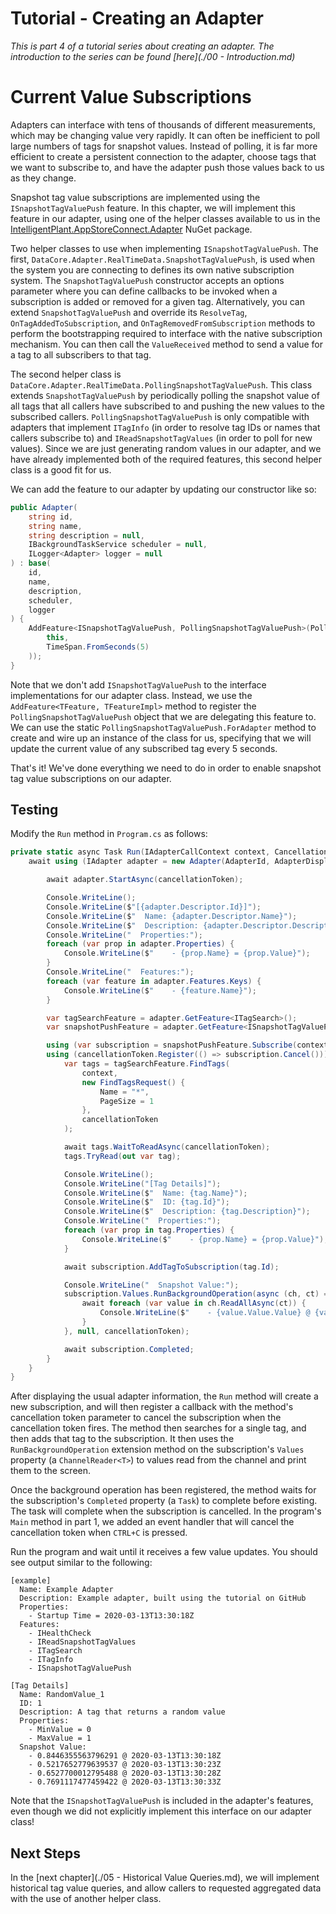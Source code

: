 # Tutorial - Creating an Adapter

_This is part 4 of a tutorial series about creating an adapter. The introduction to the series can be found [here](./00 - Introduction.md)_


# Current Value Subscriptions

Adapters can interface with tens of thousands of different measurements, which may be changing value very rapidly. It can often be inefficient to poll large numbers of tags for snapshot values. Instead of polling, it is far more efficient to create a persistent connection to the adapter, choose tags that we want to subscribe to, and have the adapter push those values back to us as they change. 

Snapshot tag value subscriptions are implemented using the `ISnapshotTagValuePush` feature. In this chapter, we will implement this feature in our adapter, using one of the helper classes available to us in the [IntelligentPlant.AppStoreConnect.Adapter](https://www.nuget.org/packages/IntelligentPlant.AppStoreConnect.Adapter/) NuGet package. 

Two helper classes to use when implementing `ISnapshotTagValuePush`. The first, `DataCore.Adapter.RealTimeData.SnapshotTagValuePush`, is used when the system you are connecting to defines its own native subscription system. The `SnapshotTagValuePush` constructor accepts an options parameter where you can define callbacks to be invoked when a subscription is added or removed for a given tag. Alternatively, you can extend `SnapshotTagValuePush` and override its `ResolveTag`, `OnTagAddedToSubscription`, and `OnTagRemovedFromSubscription` methods to perform the bootstrapping required to interface with the native subscription mechanism. You can then call the `ValueReceived` method to send a value for a tag to all subscribers to that tag. 

The second helper class is `DataCore.Adapter.RealTimeData.PollingSnapshotTagValuePush`. This class extends `SnapshotTagValuePush` by periodically polling the snapshot value of all tags that all callers have subscribed to and pushing the new values to the subscribed callers. `PollingSnapshotTagValuePush` is only compatible with adapters that implement `ITagInfo` (in order to resolve tag IDs or names that callers subscribe to) and `IReadSnapshotTagValues` (in order to poll for new values). Since we are just generating random values in our adapter, and we have already implemented both of the required features, this second helper class is a good fit for us.

We can add the feature to our adapter by updating our constructor like so:

```csharp
public Adapter(
    string id,
    string name,
    string description = null,
    IBackgroundTaskService scheduler = null,
    ILogger<Adapter> logger = null
) : base(
    id, 
    name, 
    description, 
    scheduler, 
    logger
) {
    AddFeature<ISnapshotTagValuePush, PollingSnapshotTagValuePush>(PollingSnapshotTagValuePush.ForAdapter(
        this, 
        TimeSpan.FromSeconds(5)
    ));
}
```

Note that we don't add `ISnapshotTagValuePush` to the interface implementations for our adapter class. Instead, we use the `AddFeature<TFeature, TFeatureImpl>` method to register the `PollingSnapshotTagValuePush` object that we are delegating this feature to. We can use the static `PollingSnapshotTagValuePush.ForAdapter` method to create and wire up an instance of the class for us, specifying that we will update the current value of any subscribed tag every 5 seconds.

That's it! We've done everything we need to do in order to enable snapshot tag value subscriptions on our adapter.


## Testing

Modify the `Run` method in `Program.cs` as follows:

```csharp
private static async Task Run(IAdapterCallContext context, CancellationToken cancellationToken) {
    await using (IAdapter adapter = new Adapter(AdapterId, AdapterDisplayName, AdapterDescription)) {

        await adapter.StartAsync(cancellationToken);

        Console.WriteLine();
        Console.WriteLine($"[{adapter.Descriptor.Id}]");
        Console.WriteLine($"  Name: {adapter.Descriptor.Name}");
        Console.WriteLine($"  Description: {adapter.Descriptor.Description}");
        Console.WriteLine("  Properties:");
        foreach (var prop in adapter.Properties) {
            Console.WriteLine($"    - {prop.Name} = {prop.Value}");
        }
        Console.WriteLine("  Features:");
        foreach (var feature in adapter.Features.Keys) {
            Console.WriteLine($"    - {feature.Name}");
        }

        var tagSearchFeature = adapter.GetFeature<ITagSearch>();
        var snapshotPushFeature = adapter.GetFeature<ISnapshotTagValuePush>();

        using (var subscription = snapshotPushFeature.Subscribe(context))
        using (cancellationToken.Register(() => subscription.Cancel())) {
            var tags = tagSearchFeature.FindTags(
                context,
                new FindTagsRequest() {
                    Name = "*",
                    PageSize = 1
                },
                cancellationToken
            );

            await tags.WaitToReadAsync(cancellationToken);
            tags.TryRead(out var tag);

            Console.WriteLine();
            Console.WriteLine("[Tag Details]");
            Console.WriteLine($"  Name: {tag.Name}");
            Console.WriteLine($"  ID: {tag.Id}");
            Console.WriteLine($"  Description: {tag.Description}");
            Console.WriteLine("  Properties:");
            foreach (var prop in tag.Properties) {
                Console.WriteLine($"    - {prop.Name} = {prop.Value}");
            }

            await subscription.AddTagToSubscription(tag.Id);

            Console.WriteLine("  Snapshot Value:");
            subscription.Values.RunBackgroundOperation(async (ch, ct) => {
                await foreach (var value in ch.ReadAllAsync(ct)) {
                    Console.WriteLine($"    - {value.Value.Value} @ {value.Value.UtcSampleTime:yyyy-MM-ddTHH:mm:ss}Z");
                }
            }, null, cancellationToken);

            await subscription.Completed;
        }
    }
}
```

After displaying the usual adapter information, the `Run` method will create a new subscription, and will then register a callback with the method's cancellation token parameter to cancel the subscription when the cancellation token fires. The method then searches for a single tag, and then adds that tag to the subscription. It then uses the `RunBackgroundOperation` extension method on the subscription's `Values` property (a `ChannelReader<T>`) to values read from the channel and print them to the screen.

Once the background operation has been registered, the method waits for the subscription's `Completed` property (a `Task`) to complete before existing. The task will complete when the subscription is cancelled. In the program's `Main` method in part 1, we added an event handler that will cancel the cancellation token when `CTRL+C` is pressed.

Run the program and wait until it receives a few value updates. You should see output similar to the following:

```
[example]
  Name: Example Adapter
  Description: Example adapter, built using the tutorial on GitHub
  Properties:
    - Startup Time = 2020-03-13T13:30:18Z
  Features:
    - IHealthCheck
    - IReadSnapshotTagValues
    - ITagSearch
    - ITagInfo
    - ISnapshotTagValuePush

[Tag Details]
  Name: RandomValue_1
  ID: 1
  Description: A tag that returns a random value
  Properties:
    - MinValue = 0
    - MaxValue = 1
  Snapshot Value:
    - 0.8446355563796291 @ 2020-03-13T13:30:18Z
    - 0.5217652779639537 @ 2020-03-13T13:30:23Z
    - 0.6527700012795488 @ 2020-03-13T13:30:28Z
    - 0.7691117477459422 @ 2020-03-13T13:30:33Z
```

Note that the `ISnapshotTagValuePush` is included in the adapter's features, even though we did not explicitly implement this interface on our adapter class!


## Next Steps

In the [next chapter](./05 - Historical Value Queries.md), we will implement historical tag value queries, and allow callers to requested aggregated data with the use of another helper class.

